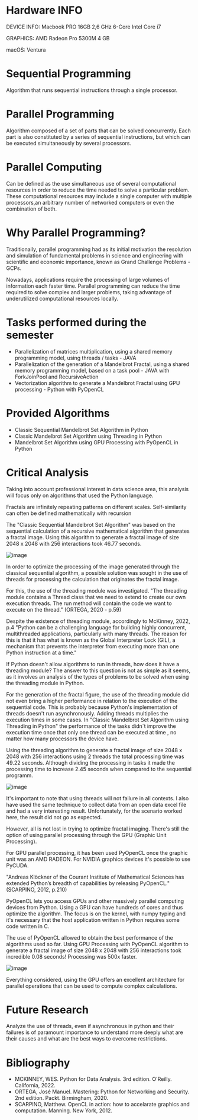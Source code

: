 # Hardware INFO
DEVICE INFO: Macbook PRO 16GB 2,6 GHz 6-Core Intel Core i7

GRAPHICS: AMD Radeon Pro 5300M 4 GB

macOS: Ventura

# Sequential Programming
Algorithm that runs sequential instructions through a single processor.

# Parallel Programming
Algorithm composed of a set of parts that can be solved concurrently. Each part is also constituted by a series of sequential instructions, but which can be executed simultaneously by several processors.

# Parallel Computing
Can be defined as the use simultaneous use of several computational resources in order to reduce the time needed to solve a particular problem. 
These computational resources may include a single computer with multiple processors,an arbitrary number of networked computers or even the combination of both.

# Why Parallel Programming?

Traditionally, parallel programming had as its initial motivation the resolution and simulation of
fundamental problems in science and engineering with scientific and economic importance, known as Grand Challenge Problems - GCPs.

Nowadays, applications require the processing of large volumes of information each faster time. Parallel programming can reduce the time required to solve complex and larger problems, taking advantage of underutilized computational resources locally.

# Tasks performed during the semester

- Parallelization of matrices multiplication, using a shared memory programming model, using threads / tasks - JAVA
- Parallelization of the generation of a Mandelbrot Fractal, using a shared memory programming model, based on a task pool - JAVA with ForkJoinPool and RecursiveAction
- Vectorization algorithm to generate a Mandelbrot Fractal using GPU processing - Python with PyOpenCL

# Provided Algorithms

- Classic Sequential Mandelbrot Set Algorithm in Python
- Classic Mandelbrot Set Algorithm using Threading in Python
- Mandelbrot Set Algorithm using GPU Processing with PyOpenCL in Python

# Critical Analysis
Taking into account professional interest in data science area, this analysis will focus only on algorithms that used the Python language.

Fractals are infinitely repeating patterns on different scales. Self-similarity can often be defined mathematically with recursion

The "Classic Sequential Mandelbrot Set Algorithm" was based on the sequential calculation of a recursive mathematical algorithm that generates a fractal image. Using this algorithm to generate a fractal image of size 2048 x 2048 with 256 interactions took 46.77 seconds.

![image](https://user-images.githubusercontent.com/62728284/211222690-4a15d35f-941d-4dcd-8e09-e55a75895c83.png)

In order to optimize the processing of the image generated through the classical sequential algorithm, a possible solution was sought in the use of threads for processing the calculation that originates the fractal image.

For this, the use of the threading module was investigated.
"The threading module contains a Thread class that we need to extend to create our own execution threads. The run method will contain the code we want to execute on the thread." (ORTEGA, 2020 - p.59)

Despite the existence of threading module, accordingly to McKinney, 2022, p.4 "Python can be a challenging language for building highly concurrent, multithreaded applications, particularly with many threads. The reason for this is that it has what is known as the Global Interpreter Lock (GIL), a mechanism that prevents the interpreter from executing more than one Python instruction at a time."

If Python doesn't allow algorithms to run in threads, how does it have a threading module?
The answer to this question is not as simple as it seems, as it involves an analysis of the types of problems to be solved when using the threading module in Python.

For the generation of the fractal figure, the use of the threading module did not even bring a higher performance in relation to the execution of the sequential code. This is probably because Python's implementation of threads doesn't run asynchronously. Adding threads multiplies the execution times in some cases. In "Classic Mandelbrot Set Algorithm using Threading in Python" the performance of the tasks didn´t improve the execution time once that only one thread can be executed at time , no matter how many processors the device have. 

Using the threading algorithm to generate a fractal image of size 2048 x 2048 with 256 interactions using 2 threads the total processing time was 49.22 seconds. Although dividing the processing in tasks it made the processing time to increase 2.45 seconds when compared to the sequential programm.

![image](https://user-images.githubusercontent.com/62728284/211222672-9277dba1-104d-4362-9985-f9114d752680.png)


It's important to note that using threads will not failure in all contexts. I also have used the same technique to collect data from an open data excel file and had a very interesting result. Unfortunately, for the scenario worked here, the result did not go as expected.

However, all is not lost in trying to optimize fractal imaging. There's still the option of using parallel processing through the GPU (Graphic Unit Processing).

For GPU parallel processing, it has been used PyOpenCL once the graphic unit was an AMD RADEON. For NVIDIA graphics devices it's possible to use PyCUDA.

"Andreas Klöckner of the Courant Institute of Mathematical Sciences has extended Python’s breadth of capabilities by releasing PyOpenCL." (SCARPINO, 2012, p.210)

PyOpenCL lets you access GPUs and other massively parallel computing devices from Python. Using a GPU can have hundreds of cores and thus optimize the algorithm. The focus is on the kernel, with numpy typing and it's necessary that the host application written in Python requires some code written in C. 

The use of PyOpenCL allowed to obtain the best performance of the algorithms used so far. Using GPU Processing with PyOpenCL algorithm to generate a fractal image of size 2048 x 2048 with 256 interactions took incredible 0.08 seconds! Processing was 500x faster.

![image](https://user-images.githubusercontent.com/62728284/211223128-5d251f8c-b9e7-4b88-a39e-a5a4f2ff8d57.png)

Everything considered, using the GPU offers an excellent architecture for parallel operations that can be used to compute complex calculations.

# Future Research

Analyze the use of threads, even if asynchronous in python and their failures is of paramount importance to understand more deeply what are their causes and what are the best ways to overcome restrictions.

# Bibliography
- MCKINNEY, WES. Python for Data Analysis. 3rd edition. O'Reilly. California, 2022.
- ORTEGA, José Manuel. Mastering: Python for Networking and Security. 2nd edition. Packt. Birmingham, 2020.
- SCARPINO, Matthew. OpenCL in action: how to accelarate graphics and computation. Manning. New York, 2012.
